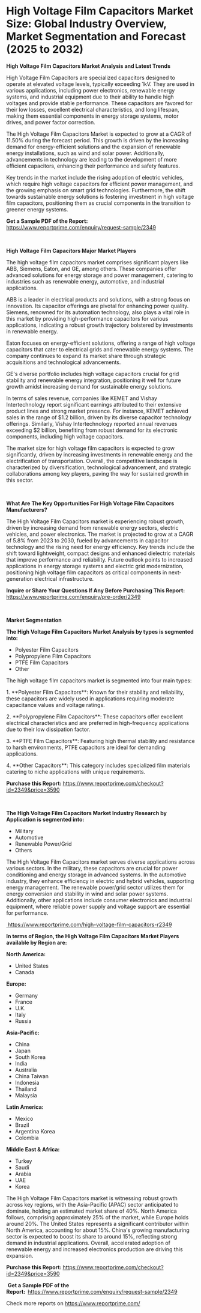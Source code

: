<p><h1>High Voltage Film Capacitors Market Size: Global Industry Overview, Market Segmentation and Forecast (2025 to 2032)</h1></p><p><strong>High Voltage Film Capacitors Market Analysis and Latest Trends</strong></p>
<p><p>High Voltage Film Capacitors are specialized capacitors designed to operate at elevated voltage levels, typically exceeding 1kV. They are used in various applications, including power electronics, renewable energy systems, and industrial equipment due to their ability to handle high voltages and provide stable performance. These capacitors are favored for their low losses, excellent electrical characteristics, and long lifespan, making them essential components in energy storage systems, motor drives, and power factor correction.</p><p>The High Voltage Film Capacitors Market is expected to grow at a CAGR of 11.50% during the forecast period. This growth is driven by the increasing demand for energy-efficient solutions and the expansion of renewable energy installations, such as wind and solar power. Additionally, advancements in technology are leading to the development of more efficient capacitors, enhancing their performance and safety features.</p><p>Key trends in the market include the rising adoption of electric vehicles, which require high voltage capacitors for efficient power management, and the growing emphasis on smart grid technologies. Furthermore, the shift towards sustainable energy solutions is fostering investment in high voltage film capacitors, positioning them as crucial components in the transition to greener energy systems.</p></p>
<p><strong>Get a Sample PDF of the Report:&nbsp;</strong> <a href="https://www.reportprime.com/enquiry/request-sample/2349?utm_campaign=2892&utm_medium=2&utm_source=Github&utm_content=ia&utm_term=18032025&utm_id=high-voltage-film-capacitors">https://www.reportprime.com/enquiry/request-sample/2349</a></p>
<p>&nbsp;</p>
<p><strong>High Voltage Film Capacitors Major Market Players</strong></p>
<p><p>The high voltage film capacitors market comprises significant players like ABB, Siemens, Eaton, and GE, among others. These companies offer advanced solutions for energy storage and power management, catering to industries such as renewable energy, automotive, and industrial applications.</p><p>ABB is a leader in electrical products and solutions, with a strong focus on innovation. Its capacitor offerings are pivotal for enhancing power quality. Siemens, renowned for its automation technology, also plays a vital role in this market by providing high-performance capacitors for various applications, indicating a robust growth trajectory bolstered by investments in renewable energy.</p><p>Eaton focuses on energy-efficient solutions, offering a range of high voltage capacitors that cater to electrical grids and renewable energy systems. The company continues to expand its market share through strategic acquisitions and technological advancements.</p><p>GE's diverse portfolio includes high voltage capacitors crucial for grid stability and renewable energy integration, positioning it well for future growth amidst increasing demand for sustainable energy solutions. </p><p>In terms of sales revenue, companies like KEMET and Vishay Intertechnology report significant earnings attributed to their extensive product lines and strong market presence. For instance, KEMET achieved sales in the range of $1.2 billion, driven by its diverse capacitor technology offerings. Similarly, Vishay Intertechnology reported annual revenues exceeding $2 billion, benefiting from robust demand for its electronic components, including high voltage capacitors.</p><p>The market size for high voltage film capacitors is expected to grow significantly, driven by increasing investments in renewable energy and the electrification of transportation. Overall, the competitive landscape is characterized by diversification, technological advancement, and strategic collaborations among key players, paving the way for sustained growth in this sector.</p></p>
<p>&nbsp;</p>
<p><strong>What Are The Key Opportunities For High Voltage Film Capacitors Manufacturers?</strong></p>
<p><p>The High Voltage Film Capacitors market is experiencing robust growth, driven by increasing demand from renewable energy sectors, electric vehicles, and power electronics. The market is projected to grow at a CAGR of 5.8% from 2023 to 2030, fueled by advancements in capacitor technology and the rising need for energy efficiency. Key trends include the shift toward lightweight, compact designs and enhanced dielectric materials that improve performance and reliability. Future outlook points to increased applications in energy storage systems and electric grid modernization, positioning high voltage film capacitors as critical components in next-generation electrical infrastructure.</p></p>
<p><strong>Inquire or Share Your Questions If Any Before Purchasing This Report:</strong> <a href="https://www.reportprime.com/enquiry/pre-order/2349?utm_campaign=2892&utm_medium=2&utm_source=Github&utm_content=ia&utm_term=18032025&utm_id=high-voltage-film-capacitors">https://www.reportprime.com/enquiry/pre-order/2349</a></p>
<p>&nbsp;</p>
<p><strong>Market Segmentation</strong></p>
<p><strong>The High Voltage Film Capacitors Market Analysis by types is segmented into:</strong></p>
<p><ul><li>Polyester Film Capacitors</li><li>Polypropylene Film Capacitors</li><li>PTFE Film Capacitors</li><li>Other</li></ul></p>
<p><p>The high voltage film capacitors market is segmented into four main types: </p><p>1. **Polyester Film Capacitors**: Known for their stability and reliability, these capacitors are widely used in applications requiring moderate capacitance values and voltage ratings.</p><p>   </p><p>2. **Polypropylene Film Capacitors**: These capacitors offer excellent electrical characteristics and are preferred in high-frequency applications due to their low dissipation factor.</p><p>3. **PTFE Film Capacitors**: Featuring high thermal stability and resistance to harsh environments, PTFE capacitors are ideal for demanding applications.</p><p>4. **Other Capacitors**: This category includes specialized film materials catering to niche applications with unique requirements.</p></p>
<p><strong>Purchase this Report:&nbsp;</strong><a href="https://www.reportprime.com/checkout?id=2349&price=3590&utm_campaign=2892&utm_medium=2&utm_source=Github&utm_content=ia&utm_term=18032025&utm_id=high-voltage-film-capacitors">https://www.reportprime.com/checkout?id=2349&price=3590</a></p>
<p>&nbsp;</p>
<p><strong>The High Voltage Film Capacitors Market Industry Research by Application is segmented into:</strong></p>
<p><ul><li>Military</li><li>Automotive</li><li>Renewable Power/Grid</li><li>Others</li></ul></p>
<p><p>The High Voltage Film Capacitors market serves diverse applications across various sectors. In the military, these capacitors are crucial for power conditioning and energy storage in advanced systems. In the automotive industry, they enhance efficiency in electric and hybrid vehicles, supporting energy management. The renewable power/grid sector utilizes them for energy conversion and stability in wind and solar power systems. Additionally, other applications include consumer electronics and industrial equipment, where reliable power supply and voltage support are essential for performance.</p></p>
<p><a href="https://www.reportprime.com/high-voltage-film-capacitors-r2349?utm_campaign=2892&utm_medium=2&utm_source=Github&utm_content=ia&utm_term=18032025&utm_id=high-voltage-film-capacitors">&nbsp;https://www.reportprime.com/high-voltage-film-capacitors-r2349</a></p>
<p><strong>In terms of Region, the High Voltage Film Capacitors Market Players available by Region are:</strong></p>
<p>
    <p> <strong> North America: </strong>
        <ul>
            <li>United States</li>
            <li>Canada</li>
        </ul>
        </p> 
    <p> <strong> Europe: </strong>
        <ul>
            <li>Germany</li>
            <li>France</li>
            <li>U.K.</li>
            <li>Italy</li>
            <li>Russia</li>
        </ul>
        </p> 
    <p> <strong> Asia-Pacific: </strong>
        <ul>
            <li>China</li>
            <li>Japan</li>
            <li>South Korea</li>
            <li>India</li>
            <li>Australia</li>
            <li>China Taiwan</li>
            <li>Indonesia</li>
            <li>Thailand</li>
            <li>Malaysia</li>
        </ul>
        </p> 
    <p> <strong> Latin America: </strong>
        <ul>
            <li>Mexico</li>
            <li>Brazil</li>
            <li>Argentina Korea</li>
            <li>Colombia</li>
        </ul>
        </p> 
    <p> <strong> Middle East & Africa: </strong>
        <ul>
            <li>Turkey</li>
            <li>Saudi</li>
            <li>Arabia</li>
            <li>UAE</li>
            <li>Korea</li>
        </ul>
    </p>
    </p>
<p><p>The High Voltage Film Capacitors market is witnessing robust growth across key regions, with the Asia-Pacific (APAC) sector anticipated to dominate, holding an estimated market share of 40%. North America follows, comprising approximately 25% of the market, while Europe holds around 20%. The United States represents a significant contributor within North America, accounting for about 15%. China's growing manufacturing sector is expected to boost its share to around 15%, reflecting strong demand in industrial applications. Overall, accelerated adoption of renewable energy and increased electronics production are driving this expansion.</p></p>
<p><strong>Purchase this Report: </strong><a href="https://www.reportprime.com/checkout?id=2349&price=3590&utm_campaign=2892&utm_medium=2&utm_source=Github&utm_content=ia&utm_term=18032025&utm_id=high-voltage-film-capacitors">https://www.reportprime.com/checkout?id=2349&price=3590</a></p>
<p>&nbsp;<strong>Get a Sample PDF of the Report:&nbsp;&nbsp;</strong><a href="https://www.reportprime.com/enquiry/request-sample/2349?utm_campaign=2892&utm_medium=2&utm_source=Github&utm_content=ia&utm_term=18032025&utm_id=high-voltage-film-capacitors">https://www.reportprime.com/enquiry/request-sample/2349</a></p>
<p><strong></strong></p>
<p>Check more reports on <a href="https://www.reportprime.com/?utm_campaign=2892&utm_medium=2&utm_source=Github&utm_content=ia&utm_term=18032025&utm_id=high-voltage-film-capacitors">https://www.reportprime.com/</a></p>